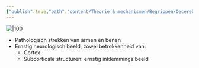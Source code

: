 ```yaml
---
{"publish":true,"path":"content/Theorie & mechanismen/Begrippen/Decerebratie houding.md","permalink":"/content/theorie-and-mechanismen/begrippen/decerebratie-houding/","title":"Decerebratie houding","tags":["Neurologie/Acute_neurologie","Acute_Geneeskunde","Begrippen"]}
---
```




![|100](https://i.imgur.com/Q70PuEJ.png)
- Pathologisch strekken van armen én benen
- Ernstig neurologisch beeld, zowel betrokkenheid van:
	- Cortex
	- Subcorticale structuren: ernstig inklemmings beeld